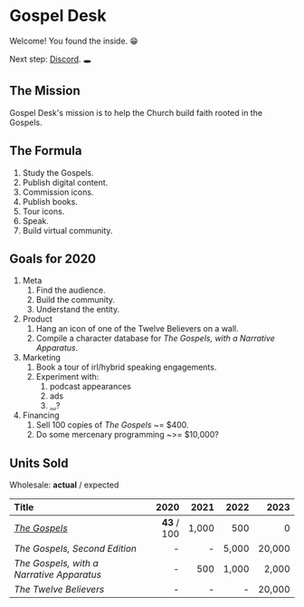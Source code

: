 # Gospel Desk

Welcome! You found the inside. 😁

Next step: [Discord](https://discord.gg/DB2aRYw). 🕳


## The Mission

Gospel Desk's mission is to help the Church build faith rooted in the Gospels.


## The Formula

1. Study the Gospels.
2. Publish digital content.
3. Commission icons.
4. Publish books.
5. Tour icons.
6. Speak.
7. Build virtual community.


## Goals for 2020

1. Meta
    1. Find the audience.
    1. Build the community.
    1. Understand the entity.
1. Product
    1. Hang an icon of one of the Twelve Believers on a wall.
    1. Compile a character database for _The Gospels, with a Narrative Apparatus_.
1. Marketing
    1. Book a tour of irl/hybrid speaking engagements.
    1. Experiment with:
        1. podcast appearances
        1. ads
        1. [...](https://zapier.com/blog/acquire-customers/)?
1. Financing
    1. Sell 100 copies of _The Gospels_ ~= $400.
    1. Do some mercenary programming ~>= $10,000?


## Units Sold

Wholesale: **actual** / expected

| Title | 2020 | 2021 | 2022 | 2023 |
|:------|---:|---:|---:|---:|
| [_The Gospels_ ](https://www.gospeldesk.org/the-gospels/) | **43** / 100 | 1,000 | 500 | 0 |
| _The Gospels, Second Edition_ | - | - | 5,000 | 20,000 |
| _The Gospels, with a Narrative Apparatus_ | - | 500 | 1,000 | 2,000 |
| _The Twelve Believers_ | - | - | - | 20,000 |

